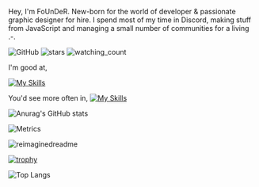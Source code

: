 Hey, I'm FoUnDeR. New-born for the world of developer & passionate graphic designer for hire.
I spend most of my time in Discord, making stuff from JavaScript and managing a small number of communities for a living .-.


<img alt="GitHub" src="https://img.shields.io/badge/dynamic/json?logo=github&label=GitHub+Followers&labelColor=282c34&color=181717&query=%24.data.totalSubs&url=https%3A%2F%2Fapi.spencerwoo.com%2Fsubstats%2F%3Fsource%3Dgithub%26queryKey%3DFoUnDeRR&longCache=true"/> <img src="https://img.shields.io/github/stars/FoUnDeRR?label=Stars" alt="stars"> <img src="https://komarev.com/ghpvc/?username=FoUnDeRR&color=brightgreen" alt="watching_count" />

I'm good at,

[![My Skills](https://skillicons.dev/icons?i=javascript,figma,nodejs,css,discord,html,ps,vscode,&theme=dark)](https://skillicons.dev)

You'd see more often in,
[![My Skills](https://skillicons.dev/icons?i=discord,twitter,instagram,github,facebook,youtube&theme=dark)](https://skillicons.dev)

![Anurag's GitHub stats](https://github-readme-stats.vercel.app/api?username=FoUnDeRR&show_icons=true&bg_color=00000000)

![Metrics](https://metrics.lecoq.io/FoUnDeRR?template=classic&base.header=0&gists=1&lines=1&config.timezone=America%2FToronto)

<img src="https://myreadme.vercel.app/api/embed/FoUnDeRR?panels=userstatistics,toprepositories,toplanguages,commitgraph" alt="reimaginedreadme" />

[![trophy](https://github-profile-trophy.vercel.app/?username=FoUnDeRR)](https://github.com/ryo-ma/github-profile-trophy)

![Top Langs](https://github-readme-stats.vercel.app/api/top-langs/?username=FoUnDeRR&layout=compact)

